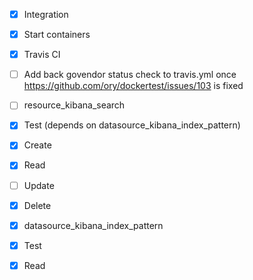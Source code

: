 - [x] Integration
 - [x] Start containers
 - [x] Travis CI
 - [ ] Add back govendor status check to travis.yml once https://github.com/ory/dockertest/issues/103 is fixed

- [ ] resource_kibana_search
 - [x] Test (depends on datasource_kibana_index_pattern)
 - [x] Create
 - [x] Read
 - [ ] Update
 - [x] Delete

- [x] datasource_kibana_index_pattern
 - [x] Test
 - [X] Read